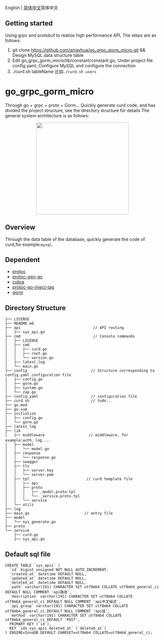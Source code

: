 English | [简体中文](./README.md)简体中文

## Getting started
Using grpc and protobuf to realize high performance API, The steps are as follows:
1. git clone https://github.com/arrayhua/go_grpc_gorm_micro.git && Design MySQL data structure table
2. Edit go_grpc_gorm_micro/lib/constant/constant.go, Under project file config.yaml, Configure MySQL and configure the connection
3. ./curd.sh tableName 比如`./curd.sh users`

# go_grpc_gorm_micro
Through go + grpc + proto + Gorm... Quickly generate curd code, and has divided the project structure, see the directory structure for details
The general system architecture is as follows:
<div align=center>
<img src="https://github.com/arrayhua/go_grpc_gorm_micro/curd.png" width=300" height="300" />
</div>

## Overview
Through the data table of the database, quickly generate the code of curd,for example:`mysql`.

## Dependent
- [protoc](https://github.com/google/protobuf)
- [protoc-gen-go](https://github.com/golang/protobuf)
- [cobra](https://github.com/spf13/cobra)
- [protoc-go-inject-tag](https://github.com/favadi/protoc-go-inject-tag)
- [gorm](https://github.com/go-gorm/gorm)

## Directory Structure
```
├── LICENSE
├── README.md
├── api                                 // API routing
│   ├── sys_api.go
├── cmd                                 // Console commands
│   ├── LICENSE
│   ├── cmd
│   │   ├── curd.go
│   │   ├── root.go
│   │   └── version.go
│   ├── latest_log
│   └── main.go
├── config                             // Structure corresponding to config.yaml configuration file
│   ├── config.go
│   ├── gorm.go
│   ├── system.go
│   └── zap.go
├── config.yaml                        // configuration file
├── curd.sh                            // todo...
├── go.mod
├── go.sum
├── initialize
│   ├── config.go
│   └── gorm.go
├── latest_log
├── lib
│   ├── middleware                    // middleware, for example:auth、log....
│   ├── model
│   │   └── model.go
│   ├── response
│   │   └── response.go
│   ├── swagger
│   ├── tls
│   │   ├── server.key
│   │   └── server.pem
│   ├── tpl                          // curd template file
│   │   ├── api
│   │   ├── proto
│   │   │   ├── _model.proto.tpl
│   │   │   └── _service.proto.tpl
│   │   └── service
│   └── utils
├── log                             
├── main.go                         // entry file
├── model
│   └── sys_generate.go
├── proto
└── service
    ├── curd.go
    ├── sys_api.go
```

## Default sql file
```
CREATE TABLE `sys_apis` (
  `id` bigint unsigned NOT NULL AUTO_INCREMENT,
  `created_at` datetime DEFAULT NULL,
  `updated_at` datetime DEFAULT NULL,
  `deleted_at` datetime DEFAULT NULL,
  `path` varchar(191) CHARACTER SET utf8mb4 COLLATE utf8mb4_general_ci DEFAULT NULL COMMENT 'api路径',
  `description` varchar(191) CHARACTER SET utf8mb4 COLLATE utf8mb4_general_ci DEFAULT NULL COMMENT 'api中文描述',
  `api_group` varchar(191) CHARACTER SET utf8mb4 COLLATE utf8mb4_general_ci DEFAULT NULL COMMENT 'api组',
  `method` varchar(191) CHARACTER SET utf8mb4 COLLATE utf8mb4_general_ci DEFAULT 'POST',
  PRIMARY KEY (`id`),
  KEY `idx_sys_apis_deleted_at` (`deleted_at`)
) ENGINE=InnoDB DEFAULT CHARSET=utf8mb4 COLLATE=utf8mb4_general_ci;
```